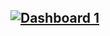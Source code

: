 <!DOCTYPE HTML>
<!-- THE DOCTYPE tells the browser what type of webpage to render, the doctype used in this website is HTML5 which is the most recent HTML. -->
<html lang="en-US">
<head>
	<meta charset="UTF-8">
	<!--<title></title>-->
	<!-- THE TITLE element is the name of the page, it is also visible in the browser tab. Its always good practice to give each page an appropriate title. -->
	<meta name="description" content="A sample website, nothin fancy">
      <meta http-equiv="author" content="Francisco Campos Arias">
      <meta name="keywords" content="html, css, web, design, sample, practice">
      <!-- These are META TAGS, they're used to describe the website, this information is read mainly by search engines like GOOGLE, YAHOO, ETC... -->	
	<link rel="stylesheet" href="style.css">
</head>
<body>
	<div class="container">
<!-- THIS ACTUAL CONTENT BEGINS HERE...this is called a comment. which can only be seen when viewing the source code. This text CANNOT be seen by the browser. Its helpful when you need to place notes, comments or reminders in your code -->
	<header>
		<div class="header">
			<!--<h1>Welcome</h1>-->
		</div>
	</header>
	<!-- END HEADER | the header element in new to HTML5 -->
		<div class="main">
      <!-- Tableau Public embed-->
			<h2><div class='tableauPlaceholder' id='viz1629476829665' style='position: relative'><noscript><a href='#'><img alt='Dashboard 1 ' src='https:&#47;&#47;public.tableau.com&#47;static&#47;images&#47;Bi&#47;Birthsbyspecificday1994-2014&#47;Dashboard1&#47;1_rss.png' style='border: none' /></a></noscript><object class='tableauViz'  style='display:none;'><param name='host_url' value='https%3A%2F%2Fpublic.tableau.com%2F' /> <param name='embed_code_version' value='3' /> <param name='site_root' value='' /><param name='name' value='Birthsbyspecificday1994-2014&#47;Dashboard1' /><param name='tabs' value='no' /><param name='toolbar' value='yes' /><param name='static_image' value='https:&#47;&#47;public.tableau.com&#47;static&#47;images&#47;Bi&#47;Birthsbyspecificday1994-2014&#47;Dashboard1&#47;1.png' /> <param name='animate_transition' value='yes' /><param name='display_static_image' value='yes' /><param name='display_spinner' value='yes' /><param name='display_overlay' value='yes' /><param name='display_count' value='yes' /><param name='language' value='en-US' /></object></div>               <!-- <script type='text/javascript'>                    var divElement = document.getElementById('viz1629476829665');                    var vizElement = divElement.getElementsByTagName('object')[0];                    if ( divElement.offsetWidth > 800 ) { vizElement.style.width='1420px';vizElement.style.height='887px';} else if ( divElement.offsetWidth > 500 ) { vizElement.style.width='1420px';vizElement.style.height='887px';} else { vizElement.style.width='100%';vizElement.style.height='977px';}                     var scriptElement = document.createElement('script');                    scriptElement.src = 'https://public.tableau.com/javascripts/api/viz_v1.js';                    vizElement.parentNode.insertBefore(scriptElement, vizElement);                </script>--></h2>
      <!-- Tableau Public embed end-->
		</div>
		<div class="feature">
			<h3></h3>
			<p></p>
			<!-- LOREM IPSUM is universally used. Lorem ipsum is dummy text, it does't really mean anything. Its used to fill space or for mockups. -->
		</div>
		<div class="feature">
			<h3></h3>
			<p></p>
		</div>
	<footer>
	</footer>
	<!-- END FOOTER | the footer element is also new to HTML5 -->
	</div>
</body>
</html>

